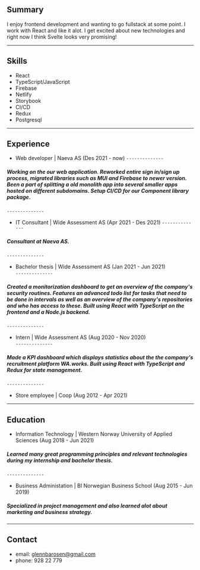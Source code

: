 ## Summary
I enjoy frontend development and wanting to go fullstack at some point. I work with React and like it alot. I get excited about new technologies and right now I think Svelte looks very promising!
***
## Skills
- React
- TypeScript/JavaScript
- Firebase
- Netlify
- Storybook
- CI/CD
- Redux
- Postgresql
***
## Experience
- Web developer | Naeva AS (Des 2021 - now)
`--------------`  

 ##### Working on the our web application. Reworked entire sign in/sign up process, migrated libraries such as MUI and Firebase to newer version. Been a part of splitting a old monolith app into several smaller apps hosted on different subdomains. Setup CI/CD for our Component library package.
 `--------------`

- IT Consultant | Wide Assessment AS (Apr 2021 - Des 2021)
`--------------`  

 ##### Consultant at Naeva AS.  
 `--------------` 


- Bachelor thesis | Wide Assessment AS (Jan 2021 - Jun 2021)  
`--------------`  

 ##### Created a monitorization dashboard to get an overview of the company's security routines. Features an advanced todo list for tasks that need to be done in intervals as well as an overview of the company's repositories and who has access to these. Built using React with TypeScript on the frontend and a Node.js backend.  
 `--------------` 

* Intern | Wide Assessment AS (Aug 2020 - Nov 2020)  
`--------------`  
##### Made a KPI dashboard which displays statistics about the the company's recruitment platform WA.works. Built using React with TypeScript and Redux for state management.
`--------------`
- Store employee | Coop (Aug 2012 - Apr 2021)  
***
## Education
- Information Technology | Western Norway University of Applied Sciences (Aug 2018 -  Jun 2021)  
##### Learned many great programming principles and relevant technologies during my internship and bachelor thesis.  
`--------------` 
* Business Administation | BI Norwegian Business School (Aug 2015 - Jun 2019)  
##### Specialized in project management and also learned alot about marketing and business strategy.
***
## Contact
- email: <glennbarosen@gmail.com>
- phone: 928 22 779
